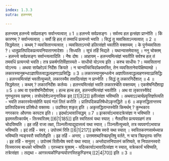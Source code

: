 ```yaml
---
index: 1.3.3
sutra: हलन्त्यम्

---
```

 हलन्त्यम् हलन्त्ये सर्वप्रसङ्गः सर्वान्त्यत्वात् ॥ 1 ॥ हलन्त्ये सर्वप्रसङ्गः । सर्वस्य हल इत्संज्ञा प्राप्नोति । किं कारणम् ? सर्वान्त्यत्वात् । सर्वो हि हल् तं तमवधिं प्रत्यन्तो भवति । सिद्धं तु व्यवसिताऽन्त्यत्वात् ॥ 2 ॥ सिद्धमेतत् । कथम् ? व्यवसितान्त्यत्वात् । व्यवसिताऽन्त्यो हलित्संज्ञो भवतीति वक्तव्यम् । के पुर्नव्यवसिताः ?। धातुप्रातिपदिकप्रत्ययनिपातागमादेशाः । सिध्यति । सूत्रं तर्हि भिद्यते । यथान्यासमेवास्तु । ननु चोक्तम् -  हलन्त्ये सर्वप्रसङ्गः सर्वान्त्यत्वादिति । नैषः दोषः । आहायम् - हलन्त्यमित्संज्ञं भवतीति सर्वश्च हल् तं तमवधिं प्रत्यन्त्यो भवति। तत्र प्रकर्षगतिर्विज्ञास्यते - साधीयो योऽन्त्य इति । कश्च साधीयः ?। व्यवसितानां योऽन्त्यः । अथवा सापेक्षोऽयं निर्देशः क्रियते । न चान्यत्किंचिदपेक्ष्यमस्ति, तेन व्यवसितानेवापेक्षिष्यामहे । लकारस्यानुबन्धाऽज्ञापितत्वाद्धल्ग्रहणाऽप्रसिद्धिः ॥ 3 ॥ लकारस्यानुबन्धत्वेन अज्ञापितत्वाद्धल्ग्रहणस्याऽप्रसिद्धिः । हलन्त्यमित्संज्ञं भवतीत्युच्यते, लकारस्यैव तावदित्संज्ञा न प्राप्नोति । सिद्धं तु लकारनिर्देशात् ॥ 4 ॥ सिद्धमेतत् । कथम् ? लकारनिर्देशः कर्तव्यः । हलन्त्यमित्संज्ञं भवति लकारश्चेति वक्तव्यम् । एकशेषनिर्देशाद्वा ॥ 5 ॥ अथ वा एकशेषनिर्देशोयम् । हल्च हल्च हल्, हलन्त्यमित्संज्ञं भवतीति । अथ वा लृकारस्यैवेदं गुणभूतस्य ग्रहणम्। तत्रोपदेशेऽजनुनासिक इत् [[1|3|2]] इतीत्संज्ञा भविष्यति । अथवाऽऽचार्यप्रवृत्तिर्ज्ञापयति - भवति लकारस्येत्संज्ञेति यदयं णलं लितं करोति । प्रातिपदिकप्रतिषेधोऽकृत्तद्धिते ॥ 6 ॥ अकृत्तद्धितान्तस्य प्रातिपदिकस्य प्रतिषेधो वक्तव्यः । उदश्वित् शकृत् इति । अकृत्तद्धितान्तस्येति किमर्थम् ? कुम्भकारः नगरकारः औपगवः कापटव इति। । इदर्थाऽभावात्सिद्धम् ॥ 7 ॥ इत्कार्याऽभावादत्रेत्संज्ञा न भविष्यति । इदमस्तीत्कार्यम् - तित्स्वरितम् [[6|1|185]] इति स्वरितत्वं यथा स्यात् । नैतदस्ति प्रत्ययग्रहणं तत्र चोदयिष्यति । इह तर्हि राजा तक्षा, ञ्ञ्नितीत्याद्युदात्तत्वं यथा स्यात् । ञ्ञ्नितीत्युच्यते, तत्र व्यपवर्गाऽभावान्न भविष्यति । इदं तर्हि - स्वर् । उपोत्तमं रिति [[6|1|217]] इत्येष स्वरो यथा स्यात् । स्वरितकरणसार्मथ्यान्न भविष्यति न्यङ्स्वरौ स्वरितौइति । इह तर्हि - अन्तर् । उत्तमशब्दस्त्रिप्रभृतिषु वर्तते, न चात्र त्रिप्रभृतयः सन्ति । इह तर्हि - सनुतर् । उपोत्तमं रितीत्येष स्वरो यथा स्यात् । अन्तोदात्तनिपातनं करिष्यते, स निपातनस्वरो रित्स्वरस्य बाधको भविष्यति । एतच्चात्र युक्तम् - यदित्कार्याऽभावादित्संज्ञा न स्यात्, यत्रेत्कार्यं भविष्यति, तत्रेत्संज्ञा । तद्यथा - आगस्त्यकौण्डिन्ययोरगस्तिकुण्डिनच् [[2|4|70]] इति ॥ 3 ॥ 